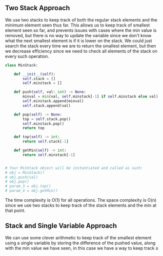 ## Two Stack Approach
We use two stacks to keep track of both the regular stack elements and the minimum element seen thus far. This allows us to keep track of smallest element seen so far, and prevents issues with cases where the min value is removed, but there is no way to update the variable since we don't know what the next smallest element is if it is lower on the stack. We could just search the stack every time we are to return the smallest element, but then we decrease efficiency since we need to check all elements of the stack on every such operation.
``` python
class MinStack:

    def __init__(self):
        self.stack = []
        self.minstack = []

    def push(self, val: int) -> None:
        minval = min(val, self.minstack[-1] if self.minstack else val)
        self.minstack.append(minval)
        self.stack.append(val)

    def pop(self) -> None:
        top = self.stack.pop()
        self.minstack.pop()
        return top

    def top(self) -> int:
        return self.stack[-1]

    def getMin(self) -> int:
        return self.minstack[-1]


# Your MinStack object will be instantiated and called as such:
# obj = MinStack()
# obj.push(val)
# obj.pop()
# param_3 = obj.top()
# param_4 = obj.getMin()
```
The time complexity is O(1) for all operations. The space complexity is O(n) since we use two stacks to keep track of the stack elements and the min at that point.
## Stack and Single Variable Approach
We can use some clever arithmetic to keep track of the smallest element using a single variable by storing the difference of the pushed value, along with the min value we have seen, in this case we have a way to keep track o